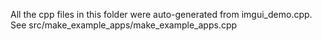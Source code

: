 All the cpp files in this folder were auto-generated
from imgui_demo.cpp.
See src/make_example_apps/make_example_apps.cpp
